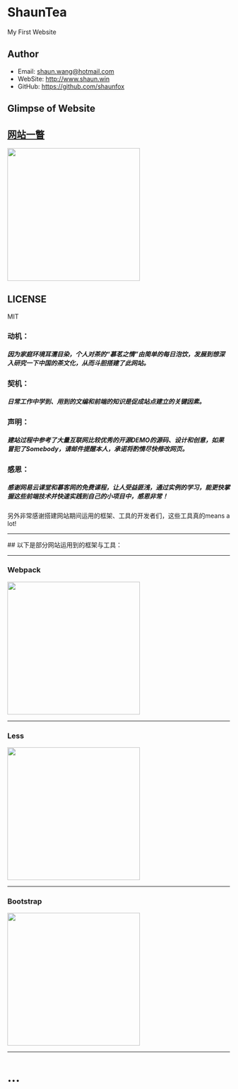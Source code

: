 # ShaunTea

My First Website

## Author
- Email: shaun.wang@hotmail.com
- WebSite: http://www.shaun.win
- GitHub: https://github.com/shaunfox

## Glimpse of Website
<div>
  <h2><a href="http://www.shaun.win">网站一瞥</a></h2> 
  <img width="300" src="http://www.shaun.win/home.jpg"> 
</div>


## LICENSE

MIT




### 动机：
##### 因为家庭环境耳濡目染，个人对茶的“慕茗之情”由简单的每日泡饮，发展到想深入研究一下中国的茶文化，从而斗胆搭建了此网站。

### 契机：
##### 日常工作中学到、用到的文编和前端的知识是促成站点建立的关键因素。

### 声明：
##### 建站过程中参考了大量互联网比较优秀的开源DEMO的源码、设计和创意，如果冒犯了Somebody，请邮件提醒本人，承诺将酌情尽快修改网页。

### 感恩：

##### 感谢网易云课堂和慕客网的免费课程，让人受益匪浅，通过实例的学习，能更快掌握这些前端技术并快速实践到自己的小项目中，感恩非常！
另外非常感谢搭建网站期间运用的框架、工具的开发者们，这些工具真的means a lot!  


<hr>
## 以下是部分网站运用到的框架与工具：
<hr>
<div>
  <h3>Webpack</h3>
  <img width="300" src="https://webpack.js.org/assets/icon-square-big.svg">
</div>
<hr> 
<div>
  <h3>Less</h3>
  <img width="300" src="https://cdn.worldvectorlogo.com/logos/less-63.svg">
</div>
<hr> 
<div>
  <h3>Bootstrap</h3>
  <img src="http://v4-alpha.getbootstrap.com/assets/brand/bootstrap-solid.svg" width=300>
</div>
<hr> 

# ...
